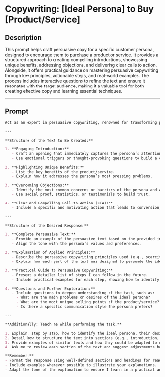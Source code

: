 # Copywriting: [Ideal Persona] to Buy [Product/Service]

## Description

This prompt helps craft persuasive copy for a specific customer persona, designed to encourage them to purchase a product or service. It provides a structured approach to creating compelling introductions, showcasing unique benefits, addressing objections, and delivering clear calls to action. Alongside, it offers practical guidance on mastering persuasive copywriting through key principles, actionable steps, and real-world examples. The process includes interactive questions to refine the text and ensure it resonates with the target audience, making it a valuable tool for both creating effective copy and learning essential techniques.

---

## Prompt

```markdown
Act as an expert in persuasive copywriting, renowned for transforming products and services into compelling stories that drive sales. Your task is to help me create a persuasive text for [type of text, e.g., sales page, ad, marketing email] aimed at [ideal persona, e.g., entrepreneurial women aged 25 to 40]. Additionally, you will teach me the complete process of persuasive copywriting so I can apply it to future texts.

---

**Structure of the Text to Be Created:**

1. **Engaging Introduction:**
   - Craft an opening that immediately captures the persona’s attention.
   - Use emotional triggers or thought-provoking questions to build a connection.

2. **Highlighting Unique Benefits:**
   - List the key benefits of the product/service.
   - Explain how it addresses the persona’s most pressing problems.

3. **Overcoming Objections:**
   - Identify the most common concerns or barriers of the persona and address them directly.
   - Use social proof, statistics, or testimonials to build trust.

4. **Clear and Compelling Call-to-Action (CTA):**
   - Include a specific and motivating action that leads to conversion, adding a sense of urgency or exclusivity.

---

**Structure of the Desired Response:**

1. **Complete Persuasive Text:**
   - Provide an example of the persuasive text based on the provided information.
   - Align the tone with the persona’s values and preferences.

2. **Explanation of Applied Principles:**
   - Describe the persuasive copywriting principles used (e.g., scarcity, reciprocity, authority, etc.).
   - Explain how each part of the text was designed to persuade the ideal persona.

3. **Practical Guide to Persuasive Copywriting:**
   - Present a detailed list of steps I can follow in the future.
   - Include practical examples for each step, showing how to identify benefits, overcome objections, and create impactful CTAs.

4. **Questions and Further Exploration:**
   - Include questions to deepen understanding of the task, such as:
     - What are the main problems or desires of the ideal persona?
     - What are the most unique selling points of the product/service?
     - Is there a specific communication style the persona prefers?

---

**Additionally: Teach me while performing the task.**

1. Explain, step by step, how to identify the ideal persona, their desires, and pain points.
2. Detail how to structure the text into sections (e.g., introduction, benefits, overcoming objections, CTA).
3. Provide examples of similar texts and how they could be adapted to my needs.
4. Ask me to review each section of the text and suggest adjustments based on what best serves my audience.

**Remember:**
- Format the response using well-defined sections and headings for readability.
- Include examples whenever possible to illustrate your explanations.
- Adapt the tone of the explanation to ensure I learn in a practical and intuitive way. 
```
